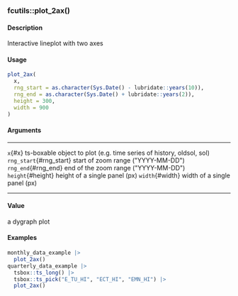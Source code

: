 ### fcutils::plot_2ax()

#### Description

Interactive lineplot with two axes

#### Usage

``` R
plot_2ax(
  x,
  rng_start = as.character(Sys.Date() - lubridate::years(10)),
  rng_end = as.character(Sys.Date() + lubridate::years(2)),
  height = 300,
  width = 900
)
```

#### Arguments

  ------------------------- ----------------------------------------------------------------------
  `x`{#x}                   ts-boxable object to plot (e.g. time series of history, oldsol, sol)
  `rng_start`{#rng_start}   start of zoom range (\"YYYY-MM-DD\")
  `rng_end`{#rng_end}       end of the zoom range (\"YYYY-MM-DD\")
  `height`{#height}         height of a single panel (px)
  `width`{#width}           width of a single panel (px)
  ------------------------- ----------------------------------------------------------------------

#### Value

a dygraph plot

#### Examples

``` R
monthly_data_example |>
  plot_2ax()
quarterly_data_example |>
  tsbox::ts_long() |>
  tsbox::ts_pick("E_TU_HI", "ECT_HI", "EMN_HI") |>
  plot_2ax()
```

